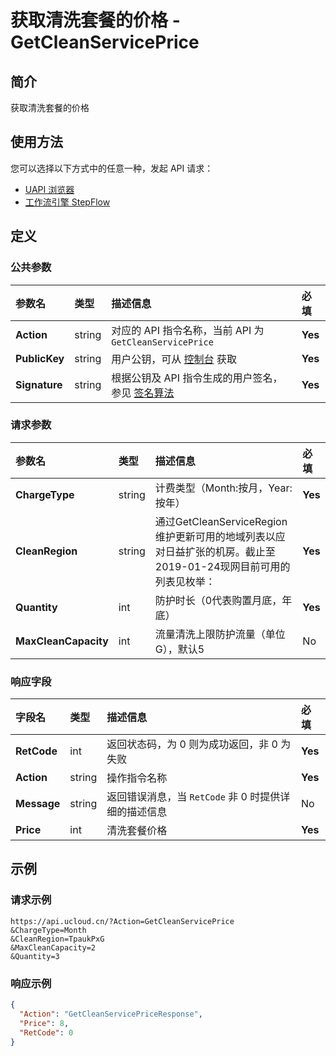 # 获取清洗套餐的价格 - GetCleanServicePrice

## 简介

获取清洗套餐的价格






## 使用方法

您可以选择以下方式中的任意一种，发起 API 请求：
- [UAPI 浏览器](https://console.ucloud.cn/uapi/detail?id=GetCleanServicePrice)
- [工作流引擎 StepFlow](https://console.ucloud.cn/stepflow/manage/)


## 定义

### 公共参数

| 参数名 | 类型 | 描述信息 | 必填 |
|:---|:---|:---|:---|
| **Action**     | string  | 对应的 API 指令名称，当前 API 为 `GetCleanServicePrice`                        | **Yes** |
| **PublicKey**  | string  | 用户公钥，可从 [控制台](https://console.ucloud.cn/uapi/apikey) 获取                                             | **Yes** |
| **Signature**  | string  | 根据公钥及 API 指令生成的用户签名，参见 [签名算法](api/summary/signature.md)  | **Yes** |

### 请求参数

| 参数名 | 类型 | 描述信息 | 必填 |
|:---|:---|:---|:---|
| **ChargeType** | string | 计费类型（Month:按月，Year:按年） |**Yes**|
| **CleanRegion** | string | 通过GetCleanServiceRegion 维护更新可用的地域列表以应对日益扩张的机房。截止至2019-01-24现网目前可用的列表见枚举： |**Yes**|
| **Quantity** | int | 防护时长（0代表购置月底，年底） |**Yes**|
| **MaxCleanCapacity** | int | 流量清洗上限防护流量（单位G），默认5 |No|

### 响应字段

| 字段名 | 类型 | 描述信息 | 必填 |
|:---|:---|:---|:---|
| **RetCode** | int | 返回状态码，为 0 则为成功返回，非 0 为失败 |**Yes**|
| **Action** | string | 操作指令名称 |**Yes**|
| **Message** | string | 返回错误消息，当 `RetCode` 非 0 时提供详细的描述信息 |No|
| **Price** | int | 清洗套餐价格 |**Yes**|




## 示例

### 请求示例
    
```
https://api.ucloud.cn/?Action=GetCleanServicePrice
&ChargeType=Month
&CleanRegion=TpaukPxG
&MaxCleanCapacity=2
&Quantity=3
```

### 响应示例
    
```json
{
  "Action": "GetCleanServicePriceResponse",
  "Price": 8,
  "RetCode": 0
}
```





